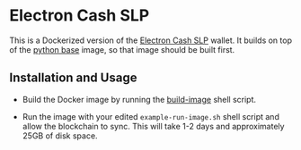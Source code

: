 # Electron Cash SLP
This is a Dockerized version of the
[Electron Cash SLP](https://github.com/simpleledger/Electron-Cash-SLP) wallet.
It builds on top of the [python base](../python-base) image, so that image
should be built first.

## Installation and Usage
- Build the Docker image by running the [build-image](build-image.sh) shell
script.

- Run the image with your edited `example-run-image.sh` shell script and allow
the blockchain to sync. This will take 1-2 days and approximately 25GB of disk
space.
